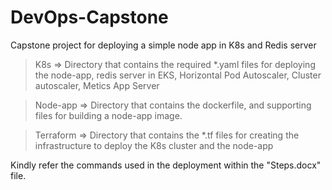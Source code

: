 # DevOps-Capstone

  Capstone project for deploying a simple node app in K8s and Redis server

> K8s => Directory that contains the required *.yaml files for deploying the node-app, redis server in EKS, Horizontal Pod Autoscaler, Cluster autoscaler, Metics App Server

> Node-app => Directory that contains the dockerfile, and supporting files for building a node-app image.

> Terraform => Directory that contains the *.tf files for creating the infrastructure to deploy the K8s cluster and the node-app

Kindly refer the commands used in the deployment within the "Steps.docx" file.
